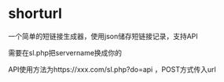 # shorturl
一个简单的短链接生成器，使用json储存短链接记录，支持API

需要在sl.php把servername换成你的

API使用方法为https://xxx.com/sl.php?do=api ，POST方式传入url
